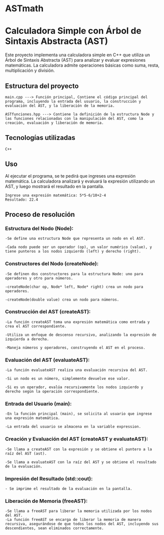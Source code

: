 # ASTmath
# Calculadora Simple con Árbol de Sintaxis Abstracta (AST)

Este proyecto implementa una calculadora simple en C++ que utiliza un Árbol de Sintaxis Abstracta (AST) para analizar y evaluar expresiones matemáticas. La calculadora admite operaciones básicas como suma, resta, multiplicación y división.

## Estructura del proyecto

    main.cpp ---> Función principal, Contiene el código principal del programa, incluyendo la entrada del usuario, la construcción y evaluación del AST, y la liberación de la memoria.

    ASTfunciones.hpp ---> Contiene la definición de la estructura Node y las funciones relacionadas con la manipulación del AST, como la creación, evaluación y liberación de memoria.

##  Tecnologías utilizadas

    C++

## Uso

Al ejecutar el programa, se te pedirá que ingreses una expresión matemática. La calculadora analizará y evaluará la expresión utilizando un AST, y luego mostrará el resultado en la pantalla.

    Ingrese una expresión matemática: 5*5-6/10+2-4
    Resultado: 22.4


## Proceso de resolución

### Estructura del Nodo (Node):

    -Se define una estructura Node que representa un nodo en el AST.

    -Cada nodo puede ser un operador (op), un valor numérico (value), y tiene punteros a los nodos izquierdo (left) y derecho (right).

### Constructores del Nodo (createNode):

    -Se definen dos constructores para la estructura Node: uno para operadores y otro para números.

    -createNode(char op, Node* left, Node* right) crea un nodo para operadores.

    -createNode(double value) crea un nodo para números.

### Construcción del AST (createAST):

    -La función createAST toma una expresión matemática como entrada y crea el AST correspondiente.
    
    -Utiliza un enfoque de descenso recursivo, analizando la expresión de izquierda a derecha.
    
    -Maneja números y operadores, construyendo el AST en el proceso.

### Evaluación del AST (evaluateAST):

    -La función evaluateAST realiza una evaluación recursiva del AST.

    -Si un nodo es un número, simplemente devuelve ese valor.

    -Si es un operador, evalúa recursivamente los nodos izquierdo y derecho según la operación correspondiente.

### Entrada del Usuario (main):

    -En la función principal (main), se solicita al usuario que ingrese una expresión matemática.
    
    -La entrada del usuario se almacena en la variable expression.

### Creación y Evaluación del AST (createAST y evaluateAST):

    -Se llama a createAST con la expresión y se obtiene el puntero a la raíz del AST (ast).
    
    -Se llama a evaluateAST con la raíz del AST y se obtiene el resultado de la evaluación.

### Impresión del Resultado (std::cout):

    - Se imprime el resultado de la evaluación en la pantalla.

### Liberación de Memoria (freeAST):

    -Se llama a freeAST para liberar la memoria utilizada por los nodos del AST.
    -La función freeAST se encarga de liberar la memoria de manera recursiva, asegurándose de que todos los nodos del AST, incluyendo sus descendientes, sean eliminados correctamente.
